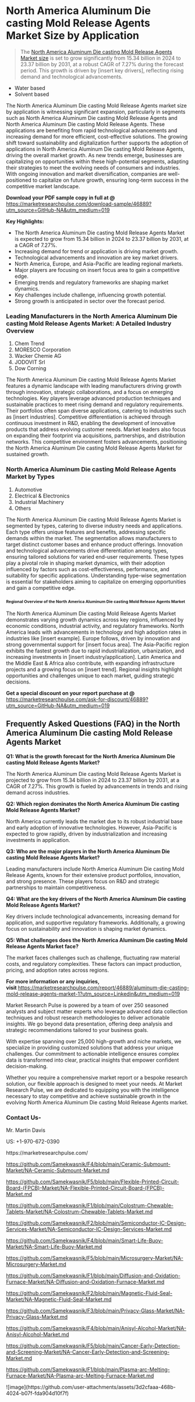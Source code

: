 <h1>North America Aluminum Die casting Mold Release Agents Market&nbsp;Size by Application</h1><blockquote><p>The <a href="https://marketresearchpulse.com/download-sample/46889?utm_source=GitHub-NA&amp;utm_medium=019">North America Aluminum Die casting Mold Release Agents Market size</a> is set to grow significantly from 15.34 billion in 2024 to 23.37 billion by 2031, at a robust CAGR of 7.27% during the forecast period. This growth is driven by [insert key drivers], reflecting rising demand and technological advancements.</p></blockquote><ul><li>Water based<li> Solvent based</li></ul><p>The North America Aluminum Die casting Mold Release Agents market size by application is witnessing significant expansion, particularly in segments such as North America Aluminum Die casting Mold Release Agents and North America Aluminum Die casting Mold Release Agents. These applications are benefiting from rapid technological advancements and increasing demand for more efficient, cost-effective solutions. The growing shift toward sustainability and digitalization further supports the adoption of applications in North America Aluminum Die casting Mold Release Agents, driving the overall market growth. As new trends emerge, businesses are capitalizing on opportunities within these high-potential segments, adapting their strategies to meet the evolving needs of consumers and industries. With ongoing innovation and market diversification, companies are well-positioned to capitalize on future growth, ensuring long-term success in the competitive market landscape.</p><p><strong>Download your PDF sample copy in full at @ </strong><a href="https://marketresearchpulse.com/download-sample/46889?utm_source=GitHub-NA&amp;utm_medium=019">https://marketresearchpulse.com/download-sample/46889?utm_source=GitHub-NA&amp;utm_medium=019</a></p><p><strong>Key Highlights: </strong></p><ul><li>The North America Aluminum Die casting Mold Release Agents Market is expected to grow from 15.34 billion in 2024 to 23.37 billion by 2031, at a CAGR of 7.27%.</li><li>Increasing demand for trend or application is driving market growth.</li><li>Technological advancements and innovation are key market drivers.</li><li>North America, Europe, and Asia-Pacific are leading regional markets.</li><li>Major players are focusing on insert focus area to gain a competitive edge.</li><li>Emerging trends and regulatory frameworks are shaping market dynamics.</li><li>Key challenges include challenge, influencing growth potential.</li><li>Strong growth is anticipated in sector over the forecast period.</li></ul><h3>Leading Manufacturers in the North America Aluminum Die casting Mold Release Agents Market: A Detailed Industry Overview</h3><ol><li>Chem Trend</li><li>MORESCO Corporation</li><li>Wacker Chemie AG</li><li>JODOVIT Srl</li><li>Dow Corning</li></ol><div class="flex max-w-full flex-col flex-grow"><div class="min-h-8 text-message flex w-full flex-col items-end gap-2 whitespace-normal break-words [.text-message+&amp;]:mt-5" dir="auto" data-message-author-role="assistant" data-message-id="fd8432e4-4910-450d-b182-61b7bfb0a01f" data-message-model-slug="gpt-4o"><div class="flex w-full flex-col gap-1 empty:hidden first:pt-[3px]"><div class="markdown prose w-full break-words dark:prose-invert light"><p>The North America Aluminum Die casting Mold Release Agents Market features a dynamic landscape with leading manufacturers driving growth through innovation, strategic collaborations, and a focus on emerging technologies. Key players leverage advanced production techniques and sustainable practices to meet rising demand and regulatory requirements. Their portfolios often span diverse applications, catering to industries such as [insert industries]. Competitive differentiation is achieved through continuous investment in R&amp;D, enabling the development of innovative products that address evolving customer needs. Market leaders also focus on expanding their footprint via acquisitions, partnerships, and distribution networks. This competitive environment fosters advancements, positioning the North America Aluminum Die casting Mold Release Agents Market for sustained growth.</p></div></div></div></div><h3>North America Aluminum Die casting Mold Release Agents Market by Types</h3><ol><li>Automotive<li> Electrical & Electronics<li> Industrial Machinery<li> Others</li></ol><div class="flex max-w-full flex-col flex-grow"><div class="min-h-8 text-message flex w-full flex-col items-end gap-2 whitespace-normal break-words [.text-message+&amp;]:mt-5" dir="auto" data-message-author-role="assistant" data-message-id="084470be-0bb7-4664-bddf-5156b4f41249" data-message-model-slug="gpt-4o-mini"><div class="flex w-full flex-col gap-1 empty:hidden first:pt-[3px]"><div class="markdown prose w-full break-words dark:prose-invert light"><p>The North America Aluminum Die casting Mold Release Agents Market is segmented by types, catering to diverse industry needs and applications. Each type offers unique features and benefits, addressing specific demands within the market. The segmentation allows manufacturers to target distinct customer bases and enhance product offerings. Innovation and technological advancements drive differentiation among types, ensuring tailored solutions for varied end-user requirements. These types play a pivotal role in shaping market dynamics, with their adoption influenced by factors such as cost-effectiveness, performance, and suitability for specific applications. Understanding type-wise segmentation is essential for stakeholders aiming to capitalize on emerging opportunities and gain a competitive edge.</p></div></div></div></div><h3><span style="font-size: 11px;">Regional Overview of the North America Aluminum Die casting Mold Release Agents Market</span></h3><div class="flex max-w-full flex-col flex-grow"><div class="min-h-8 text-message flex w-full flex-col items-end gap-2 whitespace-normal break-words [.text-message+&amp;]:mt-5" dir="auto" data-message-author-role="assistant" data-message-id="e9038762-ce64-4e30-91c9-9bd413514231" data-message-model-slug="gpt-4o-mini"><div class="flex w-full flex-col gap-1 empty:hidden first:pt-[3px]"><div class="markdown prose w-full break-words dark:prose-invert light"><p>The North America Aluminum Die casting Mold Release Agents Market demonstrates varying growth dynamics across key regions, influenced by economic conditions, industrial activity, and regulatory frameworks. North America leads with advancements in technology and high adoption rates in industries like [insert example]. Europe follows, driven by innovation and strong governmental support for [insert focus area]. The Asia-Pacific region exhibits the fastest growth due to rapid industrialization, urbanization, and increasing investments in [insert industry/application]. Latin America and the Middle East &amp; Africa also contribute, with expanding infrastructure projects and a growing focus on [insert trend]. Regional insights highlight opportunities and challenges unique to each market, guiding strategic decisions.</p></div></div></div></div><p><strong>Get a special discount on your report purchase at @ </strong><a href="https://marketresearchpulse.com/ask-for-discount/46889?utm_source=GitHub-NA&amp;utm_medium=019">https://marketresearchpulse.com/ask-for-discount/46889?utm_source=GitHub-NA&amp;utm_medium=019</a></p><h2>Frequently Asked Questions (FAQ) in the North America Aluminum Die casting Mold Release Agents Market</h2><p><strong>Q1: What is the growth forecast for the North America Aluminum Die casting Mold Release Agents Market?</strong></p><p>The North America Aluminum Die casting Mold Release Agents Market is projected to grow from 15.34 billion in 2024 to 23.37 billion by 2031, at a CAGR of 7.27%. This growth is fueled by advancements in trends and rising demand across industries.</p><p><strong>Q2: Which region dominates the North America Aluminum Die casting Mold Release Agents Market?</strong></p><p>North America currently leads the market due to its robust industrial base and early adoption of innovative technologies. However, Asia-Pacific is expected to grow rapidly, driven by industrialization and increasing investments in application.</p><p><strong>Q3: Who are the major players in the North America Aluminum Die casting Mold Release Agents Market?</strong></p><p>Leading manufacturers include North America Aluminum Die casting Mold Release Agents, known for their extensive product portfolios, innovation, and strong presence. These players focus on R&amp;D and strategic partnerships to maintain competitiveness.</p><p><strong>Q4: What are the key drivers of the North America Aluminum Die casting Mold Release Agents Market?</strong></p><p>Key drivers include technological advancements, increasing demand for application, and supportive regulatory frameworks. Additionally, a growing focus on sustainability and innovation is shaping market dynamics.</p><p><strong>Q5: What challenges does the North America Aluminum Die casting Mold Release Agents Market face?</strong></p><p>The market faces challenges such as challenge, fluctuating raw material costs, and regulatory complexities. These factors can impact production, pricing, and adoption rates across regions.</p><p><strong>For more information or any inquiries, visit&nbsp;</strong><a href="https://marketresearchpulse.com/report/46889/aluminum-die-casting-mold-release-agents-market-1?utm_source=Linkedin&utm_medium=019">https://marketresearchpulse.com/report/46889/aluminum-die-casting-mold-release-agents-market-1?utm_source=Linkedin&utm_medium=019</a></p><p>Market Research Pulse is powered by a team of over 250 seasoned analysts and subject matter experts who leverage advanced data collection techniques and robust research methodologies to deliver actionable insights. We go beyond data presentation, offering deep analysis and strategic recommendations tailored to your business goals.</p><p>With expertise spanning over 25,000 high-growth and niche markets, we specialize in providing customized solutions that address your unique challenges. Our commitment to actionable intelligence ensures complex data is transformed into clear, practical insights that empower confident decision-making.</p><p>Whether you require a comprehensive market report or a bespoke research solution, our flexible approach is designed to meet your needs. At Market Research Pulse, we are dedicated to equipping you with the intelligence necessary to stay competitive and achieve sustainable growth in the evolving North America Aluminum Die casting Mold Release Agents market.</p><h3><strong>Contact Us-</strong></h3><p>Mr. Martin Davis</p><p>US: +1-970-672-0390</p><p>https://marketresearchpulse.com/</p><p><a href="https://github.com/Samekwasnik/F4/blob/main/Ceramic-Submount-Market/NA-Ceramic-Submount-Market.md">https://github.com/Samekwasnik/F4/blob/main/Ceramic-Submount-Market/NA-Ceramic-Submount-Market.md</a></p><p><a href="https://github.com/Samekwasnik/F5/blob/main/Flexible-Printed-Circuit-Board-(FPCB)-Market/NA-Flexible-Printed-Circuit-Board-(FPCB)-Market.md">https://github.com/Samekwasnik/F5/blob/main/Flexible-Printed-Circuit-Board-(FPCB)-Market/NA-Flexible-Printed-Circuit-Board-(FPCB)-Market.md</a></p><p><a href="https://github.com/Samekwasnik/F1/blob/main/Colostrum-Chewable-Tablets-Market/NA-Colostrum-Chewable-Tablets-Market.md">https://github.com/Samekwasnik/F1/blob/main/Colostrum-Chewable-Tablets-Market/NA-Colostrum-Chewable-Tablets-Market.md</a></p><p><a href="https://github.com/Samekwasnik/F2/blob/main/Semiconductor-IC-Design-Services-Market/NA-Semiconductor-IC-Design-Services-Market.md">https://github.com/Samekwasnik/F2/blob/main/Semiconductor-IC-Design-Services-Market/NA-Semiconductor-IC-Design-Services-Market.md</a></p><p><a href="https://github.com/Samekwasnik/F4/blob/main/Smart-Life-Buoy-Market/NA-Smart-Life-Buoy-Market.md">https://github.com/Samekwasnik/F4/blob/main/Smart-Life-Buoy-Market/NA-Smart-Life-Buoy-Market.md</a></p><p><a href="https://github.com/Samekwasnik/F5/blob/main/Microsurgery-Market/NA-Microsurgery-Market.md">https://github.com/Samekwasnik/F5/blob/main/Microsurgery-Market/NA-Microsurgery-Market.md</a></p><p><a href="https://github.com/Samekwasnik/F1/blob/main/Diffusion-and-Oxidation-Furnace-Market/NA-Diffusion-and-Oxidation-Furnace-Market.md">https://github.com/Samekwasnik/F1/blob/main/Diffusion-and-Oxidation-Furnace-Market/NA-Diffusion-and-Oxidation-Furnace-Market.md</a></p><p><a href="https://github.com/Samekwasnik/F2/blob/main/Magnetic-Fluid-Seal-Market/NA-Magnetic-Fluid-Seal-Market.md">https://github.com/Samekwasnik/F2/blob/main/Magnetic-Fluid-Seal-Market/NA-Magnetic-Fluid-Seal-Market.md</a></p><p><a href="https://github.com/Samekwasnik/F3/blob/main/Privacy-Glass-Market/NA-Privacy-Glass-Market.md">https://github.com/Samekwasnik/F3/blob/main/Privacy-Glass-Market/NA-Privacy-Glass-Market.md</a></p><p><a href="https://github.com/Samekwasnik/F4/blob/main/Anisyl-Alcohol-Market/NA-Anisyl-Alcohol-Market.md">https://github.com/Samekwasnik/F4/blob/main/Anisyl-Alcohol-Market/NA-Anisyl-Alcohol-Market.md</a></p><p><a href="https://github.com/Samekwasnik/F5/blob/main/Cancer-Early-Detection-and-Screening-Market/NA-Cancer-Early-Detection-and-Screening-Market.md">https://github.com/Samekwasnik/F5/blob/main/Cancer-Early-Detection-and-Screening-Market/NA-Cancer-Early-Detection-and-Screening-Market.md</a></p><p><a href="https://github.com/Samekwasnik/F1/blob/main/Plasma-arc-Melting-Furnace-Market/NA-Plasma-arc-Melting-Furnace-Market.md">https://github.com/Samekwasnik/F1/blob/main/Plasma-arc-Melting-Furnace-Market/NA-Plasma-arc-Melting-Furnace-Market.md</a></p>
![image](https://github.com/user-attachments/assets/3d2cfaaa-468b-4024-b07f-fda904d10f7f)
